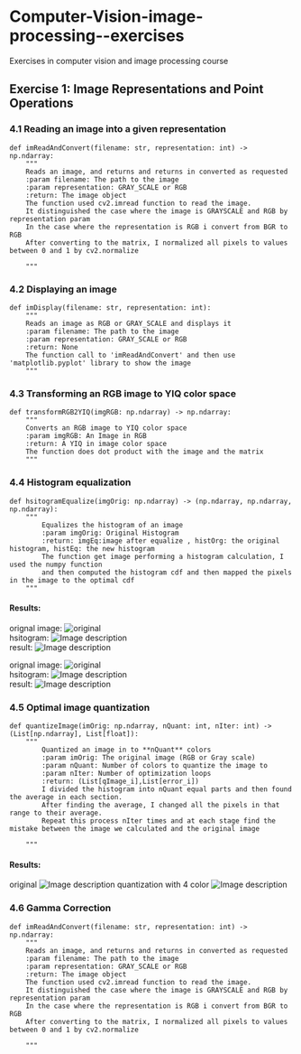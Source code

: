 # Computer-Vision-image-processing--exercises
Exercises in computer vision and image processing course
## Exercise 1: Image Representations and Point Operations
### 4.1 Reading an image into a given representation

```
def imReadAndConvert(filename: str, representation: int) -> np.ndarray:
    """
    Reads an image, and returns and returns in converted as requested
    :param filename: The path to the image
    :param representation: GRAY_SCALE or RGB
    :return: The image object
    The function used cv2.imread function to read the image.
    It distinguished the case where the image is GRAYSCALE and RGB by representation param
    In the case where the representation is RGB i convert from BGR to RGB
    After converting to the matrix, I normalized all pixels to values between 0 and 1 by cv2.normalize

    """
```

### 4.2 Displaying an image
```
def imDisplay(filename: str, representation: int):
    """
    Reads an image as RGB or GRAY_SCALE and displays it
    :param filename: The path to the image
    :param representation: GRAY_SCALE or RGB
    :return: None
    The function call to 'imReadAndConvert' and then use 'matplotlib.pyplot' library to show the image
    """
```
### 4.3 Transforming an RGB image to YIQ color space

```
def transformRGB2YIQ(imgRGB: np.ndarray) -> np.ndarray:
    """
    Converts an RGB image to YIQ color space
    :param imgRGB: An Image in RGB
    :return: A YIQ in image color space
    The function does dot product with the image and the matrix
    """
```
### 4.4 Histogram equalization

```
def hsitogramEqualize(imgOrig: np.ndarray) -> (np.ndarray, np.ndarray, np.ndarray):
    """
        Equalizes the histogram of an image
        :param imgOrig: Original Histogram
        :return: imgEq:image after equalize , histOrg: the original histogram, histEq: the new histogram
        The function get image performing a histogram calculation, I used the numpy function
        and then computed the histogram cdf and then mapped the pixels in the image to the optimal cdf
    """
```
#### Results:  
orignal image:
![original](https://github.com/caron1211/Computer-Vision-image-processing--exercises/blob/master/Ex1/bac/bac_con.png?raw=true)
<br/>
hsitogram:
![Image description](https://github.com/caron1211/Computer-Vision-image-processing--exercises/blob/master/Ex1/bac/histoOfhsitogramEqualize.png?raw=true)
<br/>
result:
![Image description](https://github.com/caron1211/Computer-Vision-image-processing--exercises/blob/master/Ex1/bac/hsitogramEqualizeRes.png?raw=true)
<br/>

orignal image:
![original](https://github.com/caron1211/Computer-Vision-image-processing--exercises/blob/master/Ex1/beach_rgb/beach.jpg?raw=true)
<br/>
hsitogram:
![Image description](https://github.com/caron1211/Computer-Vision-image-processing--exercises/blob/master/Ex1/beach_rgb/histoOfhsitogramEqualize.png?raw=true)
<br/>
result:
![Image description](https://github.com/caron1211/Computer-Vision-image-processing--exercises/blob/master/Ex1/beach_rgb/hsitogramEqualizeRes.png?raw=true)


### 4.5 Optimal image quantization

```
def quantizeImage(imOrig: np.ndarray, nQuant: int, nIter: int) -> (List[np.ndarray], List[float]):
    """
        Quantized an image in to **nQuant** colors
        :param imOrig: The original image (RGB or Gray scale)
        :param nQuant: Number of colors to quantize the image to
        :param nIter: Number of optimization loops
        :return: (List[qImage_i],List[error_i])
        I divided the histogram into nQuant equal parts and then found the average in each section.
        After finding the average, I changed all the pixels in that range to their average.
        Repeat this process nIter times and at each stage find the mistake between the image we calculated and the original image

    """
```
#### Results:  

original
![Image description](https://github.com/caron1211/Computer-Vision-image-processing--exercises/blob/master/Ex1/dark/dark.jpg?raw=true)
quantization with 4 color
![Image description](https://github.com/caron1211/Computer-Vision-image-processing--exercises/blob/master/Ex1/dark/quantimageRes.png?raw=true)

### 4.6 Gamma Correction

```
def imReadAndConvert(filename: str, representation: int) -> np.ndarray:
    """
    Reads an image, and returns and returns in converted as requested
    :param filename: The path to the image
    :param representation: GRAY_SCALE or RGB
    :return: The image object
    The function used cv2.imread function to read the image.
    It distinguished the case where the image is GRAYSCALE and RGB by representation param
    In the case where the representation is RGB i convert from BGR to RGB
    After converting to the matrix, I normalized all pixels to values between 0 and 1 by cv2.normalize

    """
```
